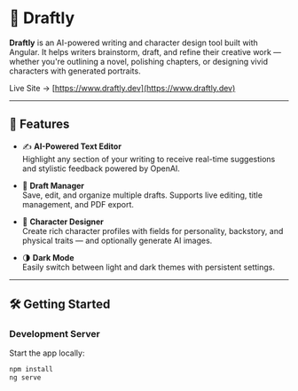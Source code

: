 # 📝 Draftly

**Draftly** is an AI-powered writing and character design tool built with Angular. It helps writers brainstorm, draft, and refine their creative work — whether you're outlining a novel, polishing chapters, or designing vivid characters with generated portraits.

Live Site → [https://www.draftly.dev](https://www.draftly.dev)

---

## 🚀 Features

- ✍️ **AI-Powered Text Editor**  
  Highlight any section of your writing to receive real-time suggestions and stylistic feedback powered by OpenAI.

- 📁 **Draft Manager**  
  Save, edit, and organize multiple drafts. Supports live editing, title management, and PDF export.

- 👤 **Character Designer**  
  Create rich character profiles with fields for personality, backstory, and physical traits — and optionally generate AI images.

- 🌗 **Dark Mode**  
  Easily switch between light and dark themes with persistent settings.

---

## 🛠️ Getting Started

### Development Server

Start the app locally:

```bash
npm install
ng serve
```

